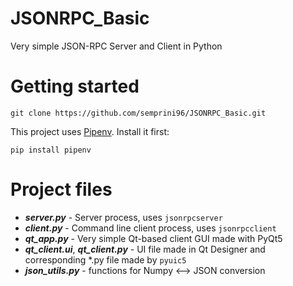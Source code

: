# JSONRPC_Basic
Very simple JSON-RPC Server and Client in Python

# Getting started
```
git clone https://github.com/semprini96/JSONRPC_Basic.git
```

This project uses [Pipenv](https://pipenv.pypa.io/en/latest/). Install it first:
```
pip install pipenv
```

# Project files
* ***server.py*** - Server process, uses `jsonrpcserver`
* ***client.py*** - Command line client process, uses `jsonrpcclient`
* ***qt_app.py*** - Very simple Qt-based client GUI made with PyQt5
* ***qt_client.ui***, ***qt_client.py*** - UI file made in Qt Designer and corresponding *.py file made by `pyuic5`
* ***json_utils.py*** - functions for Numpy <--> JSON conversion